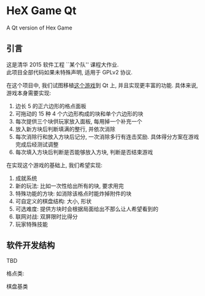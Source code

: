 # HeX Game Qt  

A Qt version of Hex Game  

## 引言  

这是清华 2015 软件工程 ``某个队'' 课程大作业.   
此项目全部代码如果未特殊声明, 适用于 GPLv2 协议.   

在这个项目中, 我们试图移植[这个游戏](http://hex.frvr.com/)到 Qt 上, 
并且实现更丰富的功能. 具体来说, 游戏本身需要实现:   

1. 边长 5 的正六边形的格点面板
2. 可拖动的 15 种 4 个六边形构成的块和单个六边形的块
2. 每次提供三个块供玩家放入面板, 每用掉一个补充一个
3. 放入新方块后判断填满的整行, 并依次消除
4. 每次消除行和放入方块后记分, 一次消除多行有连击奖励. 
具体得分方案在游戏完成后经测试调整
4. 每次填入方块后判断是否能够放入方块, 判断是否结束游戏

在实现这个游戏的基础上, 我们希望实现:   

1. 成就系统
2. 新的玩法: 比如一次性给出所有的块, 要求用完
2. 特殊功能的方块: 如消除该格点时能炸掉附件的块
3. 可自定义的棋盘结构: 大小, 形状
4. 可选难度: 提供方块时会根据局面给出不那么让人希望看到的
3. 联网对战: 双屏限时比得分
4. 玩家特殊技能

## 软件开发结构

TBD

格点类: 

棋盘基类